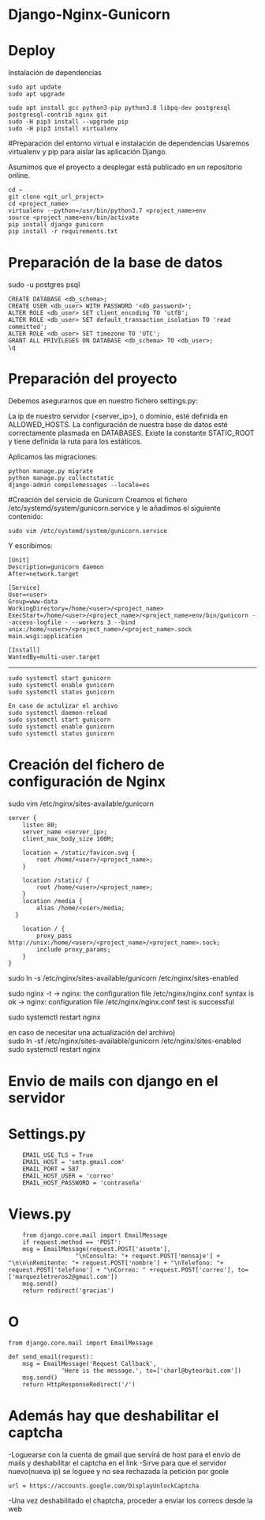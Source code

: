 # Django-Nginx-Gunicorn
# Deploy
Instalación de dependencias

    sudo apt update
    sudo apt upgrade

    sudo apt install gcc python3-pip python3.8 libpq-dev postgresql postgresql-contrib nginx git
    sudo -H pip3 install --upgrade pip
    sudo -H pip3 install virtualenv

#Preparación del entorno virtual e instalación de dependencias
Usaremos virtualenv y pip para aislar las aplicación Django.

Asumimos que el proyecto a desplegar está publicado en un repositorio online.


    cd ~
    git clone <git_url_project>
    cd <project_name>
    virtualenv --python=/usr/bin/python3.7 <project_name>env
    source <project_name>env/bin/activate
    pip install django gunicorn
    pip install -r requirements.txt

# Preparación de la base de datos

sudo -u postgres psql

    CREATE DATABASE <db_schema>;
    CREATE USER <db_user> WITH PASSWORD '<db_password>';
    ALTER ROLE <db_user> SET client_encoding TO 'utf8';
    ALTER ROLE <db_user> SET default_transaction_isolation TO 'read committed';
    ALTER ROLE <db_user> SET timezone TO 'UTC';
    GRANT ALL PRIVILEGES ON DATABASE <db_schema> TO <db_user>;
    \q


# Preparación del proyecto

Debemos asegurarnos que en nuestro fichero settings.py:

La ip de nuestro servidor (<server_ip>), o dominio, esté definida en ALLOWED_HOSTS.
La configuración de nuestra base de datos esté correctamente plasmada en DATABASES.
Existe la constante STATIC_ROOT y tiene definida la ruta para los estáticos.

Aplicamos las migraciones:

    python manage.py migrate
    python manage.py collectstatic
    django-admin compilemessages --locale=es

#Creación del servicio de Gunicorn
Creamos el fichero /etc/systemd/system/gunicorn.service y le añadimos el siguiente contenido:

    sudo vim /etc/systemd/system/gunicorn.service

Y escribimos:

    [Unit]
    Description=gunicorn daemon
    After=network.target

    [Service]
    User=<user>
    Group=www-data
    WorkingDirectory=/home/<user>/<project_name>
    ExecStart=/home/<user>/<project_name>/<project_name>env/bin/gunicorn --access-logfile - --workers 3 --bind unix:/home/<user>/<project_name>/<project_name>.sock main.wsgi:application

    [Install]
    WantedBy=multi-user.target
  
----------------------------------
  
	sudo systemctl start gunicorn
	sudo systemctl enable gunicorn
	sudo systemctl status gunicorn

	En caso de actulizar el archivo
	sudo systemctl daemon-reload
	sudo systemctl start gunicorn
	sudo systemctl enable gunicorn
	sudo systemctl status gunicorn

  # Creación del fichero de configuración de Nginx
   sudo vim /etc/nginx/sites-available/gunicorn 

    server {
        listen 80;
        server_name <server_ip>; 
        client_max_body_size 100M;

        location = /static/favicon.svg { 
            root /home/<user>/<project_name>;
        }

        location /static/ {
            root /home/<user>/<project_name>;
        }
        location /media {
            alias /home/<user>/media;
      }

        location / {
            proxy_pass http://unix:/home/<user>/<project_name>/<project_name>.sock;
            include proxy_params;
        }
    }
  
  
  
  
   sudo ln -s /etc/nginx/sites-available/gunicorn /etc/nginx/sites-enabled
   
   sudo nginx -t 
      → nginx: the configuration file /etc/nginx/nginx.conf syntax is ok
      → nginx: configuration file /etc/nginx/nginx.conf test is successful
      
   sudo systemctl restart nginx 
   
   en caso de necesitar una actualización del archivo)   
   sudo ln -sf /etc/nginx/sites-available/gunicorn /etc/nginx/sites-enabled 
   sudo systemctl restart nginx

# Envio de mails con django en el servidor

# Settings.py
        EMAIL_USE_TLS = True
        EMAIL_HOST = 'smtp.gmail.com'
        EMAIL_PORT = 587
        EMAIL_HOST_USER = 'correo'
        EMAIL_HOST_PASSWORD = 'contraseña'
# Views.py
    	from django.core.mail import EmailMessage
    	if request.method == 'POST':
		msg = EmailMessage(request.POST['asunto'],
					   "\nConsulta: "+ request.POST['mensaje'] + "\n\n\nRemitente: "+ request.POST['nombre'] + "\nTelefono: "+ request.POST['telefono'] + "\nCorreo: " +request.POST['correo'], to=['marquezletreros2@gmail.com'])
		msg.send()
		return redirect('gracias')
# O
	from django.core.mail import EmailMessage

	def send_email(request):
	    msg = EmailMessage('Request Callback',
			       'Here is the message.', to=['charl@byteorbit.com'])
	    msg.send()
	    return HttpResponseRedirect('/')
# Además hay que deshabilitar el captcha
-Loguearse con la cuenta de gmail que servirá de host para el envío de mails y deshabilitar el captcha en el link
-Sirve para que el servidor nuevo(nueva ip) se loguee y no sea rechazada la petición por goole

	url = https://accounts.google.com/DisplayUnlockCaptcha
-Una vez deshabilitado el chaptcha, proceder a enviar los correos desde la web
